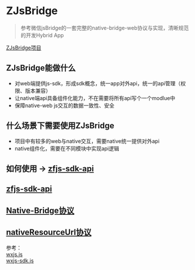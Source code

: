 ZJsBridge
===
> 参考微信jsBridge的一套完整的native-bridge-web协议与实现，清晰规范的开发Hybrid App

[ZJsBridge项目](https://github.com/hcanyz/ZJsBridge)

## ZJsBridge能做什么
- 对web端提供js-sdk，形成sdk概念，统一app对外api，统一的api管理（权限、版本兼容）
- 让native端api具备组件化能力，不在需要将所有api写个一个modlue中
- 保障native-web js交互的数据一致性、安全

## 什么场景下需要使用ZJsBridge
- 项目中有较多的web与native交互，需要native统一提供对外api
- native组件化，需要在不同模块中实现api逻辑

## 如何使用 -> [zfjs-sdk-api](./readme-jssdk-api.md#jssdk使用步骤)

## [zfjs-sdk-api](./readme-jssdk-api.md#zfjs-sdk说明文档)

## [Native-Bridge协议](./readme-protocol.md#协议)

## [nativeResourceUrl协议](./readme-nativeResourceUrl.md#协议)

参考：   
[wxjs.js](./reference/wxjs.js)   
[wxjs-sdk.js](./reference/wxjs-sdk.js)
